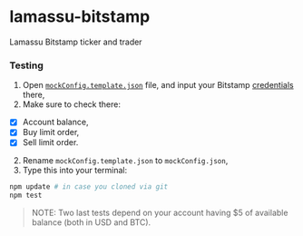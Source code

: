 lamassu-bitstamp
================

Lamassu Bitstamp ticker and trader


### Testing

1. Open [`mockConfig.template.json`](https://github.com/lamassu/lamassu-bitstamp/blob/master/test/mockConfig.template.json) file, and input your Bitstamp [credentials](https://www.bitstamp.net/account/security/api/) there,
2. Make sure to check there:
  - [x] Account balance,
  - [x] Buy limit order,
  - [x] Sell limit order.
2. Rename `mockConfig.template.json` to `mockConfig.json`,
3. Type this into your terminal:

```bash
npm update # in case you cloned via git
npm test
```

> NOTE: Two last tests depend on your account having $5 of available balance (both in USD and BTC).
